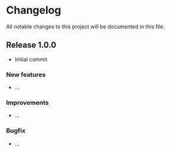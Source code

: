 # Changelog
All notable changes to this project will be documented in this file.

## Release 1.0.0
- Initial commit

### New features
- ...

### Improvements
- ...

### Bugfix
- ...